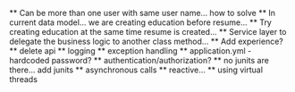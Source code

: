 ** Can be more than one user with same user name... how to solve
** In current data model... we are creating education before resume...
** Try creating education at the same time resume is created... 
** Service layer to delegate the business logic to another class method...
** Add experience?
** delete api
** logging
** exception handling
** application.yml - hardcoded password?
** authentication/authorization?
** no junits are there... add junits
** asynchronous calls
** reactive... 
** using virtual threads
